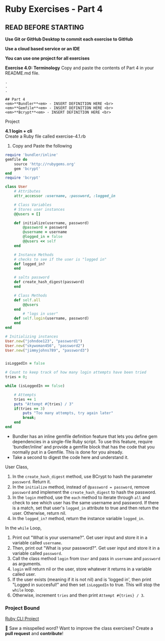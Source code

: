 # Ruby Exercises - Part 4

## READ BEFORE STARTING

**Use Git or GitHub Desktop to commit each exercise to GitHub** <br>

**Use a cloud based service or an IDE**<br>

**You can use one project for all exercises**<br>

**Exercise 4.0: Terminology**
Copy and paste the contents of Part 4 in your README.md file.

```
.
.
.

## Part 4
<em>**Bundler**<em> - INSERT DEFINITION HERE <br>
<em>**Gemfile**<em> - INSERT DEFINITION HERE <br>
<em>**Bcrypt**<em> - INSERT DEFINITION HERE <br>
```

Project

**4.1 login + cli** <br>
Create a Ruby file called exercise-4.1.rb

1. Copy and Paste the following

```ruby
require 'bundler/inline'
gemfile do
    source 'http://rubygems.org'
    gem 'bcrypt'
end
require 'bcrypt'

class User
    # Attributes
    attr_accessor :username, :password, :logged_in

    # Class Variables
    # Stores user instances
    @@users = []

    def initialize(username, password)
        @password = password
        @username = username
        @logged_in = false
        @@users << self
    end

    # Instance Methods
    # checks to see if the user is "logged in"
    def logged_in?
    end

    # salts password
    def create_hash_digest(password)
    end

    # Class Methods
    def self.all
        @@users
    end
        # "logs in user"
    def self.login(username, password)
    end
end

# Initializing instances
User.new("johndoe123", "password1")
User.new("skywoman456", "password2")
User.new("jimmyjohns789", "password3")


isLoggedIn = false

# Count to keep track of how many login attempts have been tried
tries = 0;

while (isLoggedIn == false)

    # Attempts
    tries += 1
    puts "Attempt #{tries} / 3"
    if(tries == 3)
        puts "Too many attempts, try again later"
        break;
    end
end
```

- Bundler has an inline gemfile definition feature that lets you define gem dependencies in a single-file Ruby script. To use this feature, require 'bundler/inline' and provide a gemfile block that has the code that you normally put in a Gemfile. This is done for you already.
- Take a second to digest the code here and understand it.
 
User Class,

1. In the `create_hash_digest` method, use BCrypt to hash the parameter `password`. Return it. 
2. In the `initialize` method, instead of `@password = password`, remove `password` and implement the `create_hash_digest` to hash the password.
3. In the `login` method, use the `each` method to iterate through `all` and check to see which user has the same username and password. If there is a match, set that user's `logged_in` attribute to true and then return the user. Otherwise, return nil.
4. In the `logged_in?` method, return the instance variable `logged_in`.

In the `while` Loop,

1. Print out "What is your username?". Get user input and store it in a variable called `username`. 
2. Then, print out "What is your password?". Get user input and store it in a variable called `password`.
3. Call the class method `login` from `User` and pass in `username` and `password` as arguments. 
4. `login` will return nil or the user, store whatever it returns in a variable called user. 
5. If the user exists (meaning if it is not nil) and is 'logged in', then print "Logged in succesful!" and then set `isLoggedIn` to true. This will stop the `while` loop.
6. Otherwise, increment `tries` and then print `Attempt #{tries} / 3`.


### Project Bound 
<a href="https://github.com/cruzgerman216/CodeLabs-Ruby-on-Rails-Exercises/blob/main/projects/Ruby-CLI-Project.md">Ruby CLI Project</a>

:wave: Saw a misspelled word? Want to improve the class exercises? Create a **pull request** and **contribute**!
